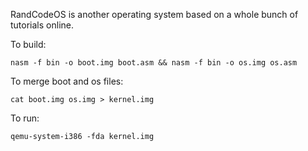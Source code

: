 RandCodeOS is another operating system based on a whole bunch of tutorials online.

To build:
```
nasm -f bin -o boot.img boot.asm && nasm -f bin -o os.img os.asm
```

To merge boot and os files:
```
cat boot.img os.img > kernel.img
```

To run:
```
qemu-system-i386 -fda kernel.img
```